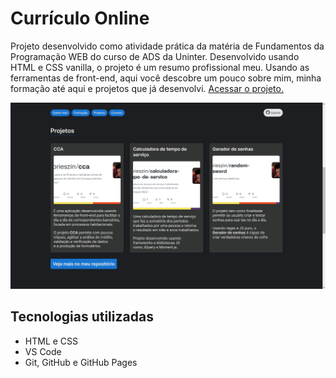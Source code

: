 <!-- Informações breves sobre o projeto, tecnologias usadas e exemplo do projeto -->

# Currículo Online

Projeto desenvolvido como atividade prática da matéria de Fundamentos da Programação WEB do curso de ADS da Uninter. Desenvolvido usando HTML e CSS vanilla, o projeto é um resumo profissional meu. Usando as ferramentas de front-end, aqui você descobre um pouco sobre mim, minha formação até aqui e projetos que já desenvolvi. [Acessar o projeto.](https://gabriersdev.github.io/trabalho-curriculo-online)

![Captura de tela do projeto](./assets/img/page-demo-project.png)

## Tecnologias utilizadas

- HTML e CSS
- VS Code
- Git, GitHub e GitHub Pages

